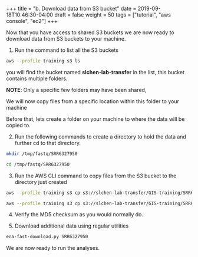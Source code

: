 +++
title = "b. Download data from S3 bucket"
date = 2019-09-18T10:46:30-04:00
draft = false
weight = 50
tags = ["tutorial", "aws console", "ec2"]
+++

Now that you have access to shared S3 buckets we are now ready to download data from S3 buckets to your machine.

1.	Run the command to list all the S3 buckets

```bash
aws --profile training s3 ls
```
you will find the bucket named **slchen-lab-transfer** in the list, this bucket contains multiple folders. 

**NOTE**: Only a specific few folders may have been shared,

We will now copy files from a specific location within this folder to your machine

Before that, lets create a folder on your machine to where the data will be copied to.

2.	Run the following commands to create a directory to hold the data and further cd to that directory.

```bash
mkdir /tmp/fastq/SRR6327950
```

```bash
cd /tmp/fastq/SRR6327950
```

3.	Run the AWS CLI command to copy files from the S3 bucket to the directory just created

```bash
aws --profile training s3 cp s3://slchen-lab-transfer/GIS-training/SRR6327950/SRR6327950_1.fastq.gz . --region ap-southeast-1
```

```bash
aws --profile training s3 cp s3://slchen-lab-transfer/GIS-training/SRR6327950/SRR6327950_2.fastq.gz . --region ap-southeast-1
```

4.	Verify the MD5 checksum as you would normally do.

5.	Download additional data using regular utilities

```bash
ena-fast-download.py SRR6327950
```	

We are now ready to run the analyses.

